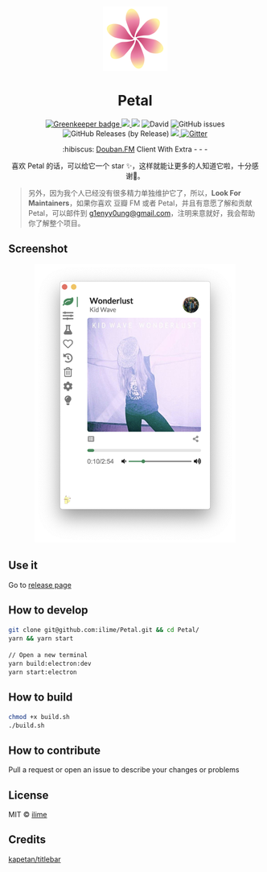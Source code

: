 <p align="center">
  <img src="assets/icons/128x128.png" alt="Petal" />
</p>
<h1 align="center">Petal</h1>
<p align="center">
  <a href="https://greenkeeper.io/">
    <img src="https://badges.greenkeeper.io/ilime/Petal.svg" alt="Greenkeeper badge">
  </a>
  <a href="https://travis-ci.org/ilime/Petal">
    <img src="https://travis-ci.org/ilime/Petal.svg?branch=dev" />
  </a>
  <img src="https://david-dm.org/ilime/Petal.svg" />
  <img alt="David" src="https://img.shields.io/david/dev/ilime/Petal.svg">
  <img alt="GitHub issues" src="https://img.shields.io/github/issues/ilime/Petal.svg">
  <img alt="GitHub Releases (by Release)" src="https://img.shields.io/github/downloads/ilime/Petal/total.svg">
  <a href="https://opensource.org/licenses/MIT">
    <img src="https://img.shields.io/badge/License-MIT-blue.svg" />
  </a>
  <a href="https://gitter.im/ilime/Petal?utm_source=badge&utm_medium=badge&utm_campaign=pr-badge">
    <img src="https://badges.gitter.im/ilime/Petal.svg" alt="Gitter" />
  </a>
</p>
<p align="center">:hibiscus: <a href="https://douban.fm">Douban.FM</a> Client With Extra - - -</p>
<p align="center">喜欢 Petal 的话，可以给它一个 star ✨，这样就能让更多的人知道它啦，十分感谢🙏。</p>

> 另外，因为我个人已经没有很多精力单独维护它了，所以，**Look For Maintainers**，如果你喜欢 豆瓣 FM 或者 Petal，并且有意愿了解和贡献 Petal，可以邮件到 g1enyy0ung@gmail.com，注明来意就好，我会帮助你了解整个项目。

## Screenshot

<p align="center">
  <img src="petal-screenshot.png" alt="petal-screenshot.png" width="400">
</p>

## Use it

Go to [release page](https://github.com/ilime/Petal/releases)

## How to develop

```sh
git clone git@github.com:ilime/Petal.git && cd Petal/
yarn && yarn start

// Open a new terminal
yarn build:electron:dev
yarn start:electron
```

## How to build

```sh
chmod +x build.sh
./build.sh
```

## How to contribute

Pull a request or open an issue to describe your changes or problems

## License

MIT &copy; [ilime](https://github.com/ilime)
## Credits
[kapetan/titlebar](https://github.com/kapetan/titlebar) 